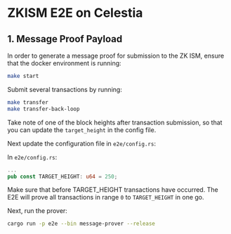 # ZKISM E2E on Celestia

## 1. Message Proof Payload
In order to generate a message proof for submission to the ZK ISM, ensure that the docker environment is running:
```bash
make start
```

Submit several transactions by running:
```bash
make transfer
make transfer-back-loop
```
Take note of one of the block heights after transaction submission, so that you can update the `target_height` in the config file.

Next update the configuration file in `e2e/config.rs`:

In `e2e/config.rs`:
```rust
...
pub const TARGET_HEIGHT: u64 = 250;
```
Make sure that before TARGET_HEIGHT transactions have occurred. The E2E will prove all transactions in range `0` to `TARGET_HEIGHT` in one go.


Next, run the prover:
```bash
cargo run -p e2e --bin message-prover --release
```